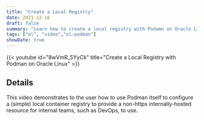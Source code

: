 ```yaml
---
title: "Create a Local Registry"
date: 2021-12-16
draft: false
summary: "Learn how to create a local registry with Podamn on Oracle Linux."
tags: ["ol", "video","ol-podman"]
showDate: true
---
```


{{< youtube id="8wVmR_5YyCk" title="Create a Local Registry with Podman on Oracle Linux" >}}

## Details

This video demonstrates to the user how to use Podman itself to configure a (simple) local container registry to provide a non-https internally-hosted resource for internal teams, such as DevOps, to use.
